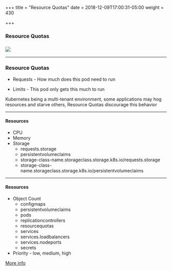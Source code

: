 +++
title = "Resource Quotas"
date = 2018-12-09T17:00:31-05:00
weight = 430

+++

### Resource Quotas

### ![](/images/kubernetes/rq.png) 

---

### Resource Quotas

* Requests - How much does this pod need to run

* Limits - This pod only gets this much to run

Kubernetes being a multi-tenant environment, some applications may hog resources and starve others, 
Resource Quotas discourage this behavior 

---

#### Resources

* CPU
* Memory
* Storage
   * requests.storage
   * persistentvolumeclaims
   * storage-class-name.storageclass.storage.k8s.io/requests.storage
   * storage-class-name.storageclass.storage.k8s.io/persistentvolumeclaims

---

#### Resources

* Object Count
   * configmaps
   * persistentvolumeclaims
   * pods
   * replicationcontrollers
   * resourcequotas
   * services
   * services.loadbalancers
   * services.nodeports
   * secrets
* Priority - low, medium, high


[More info](https://kubernetes.io/docs/tasks/administer-cluster/manage-resources/quota-memory-cpu-namespace/)
